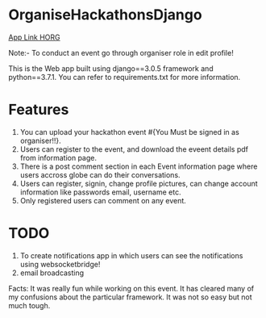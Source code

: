 # OrganiseHackathonsDjango
[App Link HORG](https://horg.herokuapp.com)

Note:- To conduct an event go through organiser role in edit profile!

This is the Web app built using django==3.0.5 framework and python==3.7.1. You can refer to requirements.txt for more information.

# Features
1. You can upload your hackathon event #{You Must be signed in as organiser!!}.
2. Users can register to the event, and download the eveent details pdf from information page.
3. There is a post comment section in each Event information page where users accross globe can do their conversations.
4. Users can register, signin, change profile pictures, can change account information like passwords email, username etc.
5. Only registered users can comment on any event.

# TODO
1. To create notifications app in which users can see the notifications using websocketbridge!
2. email broadcasting


Facts: It was really fun while working on this event. It has cleared many of my confusions about the particular framework. It was not so easy but not much tough.
